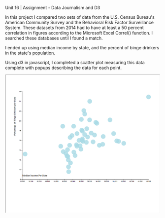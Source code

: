 Unit 16 | Assignment - Data Journalism and D3

In this project I compared two sets of data from the U.S. Census Bureau's American Community Survey and the Behavioral Risk Factor Surveillance System. These datasets from 2014 had to have at least a 50 percent correlation in figures according to the Microsoft Excel Correl() function. I searched these databases until
I found a match.

I ended up using median income by state, and the percent of binge drinkers in the state's population.

Using d3 in javascript, I completed a scatter plot measuring this data complete with popups describing the data for each point.

![screen-shot](hw16ss.png)
